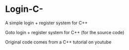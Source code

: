 # Login-C-
A simple login + register system for C++

Goto login + register system for C++ (for the source code)

Original code comes from a C++ tutorial on youtube
